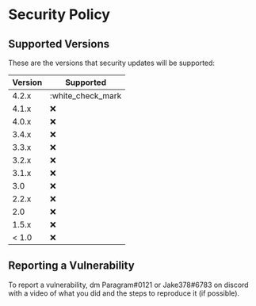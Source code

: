 # Security Policy

## Supported Versions

These are the versions that security updates will be supported:

| Version | Supported          |
| ------- | ------------------ |
| 4.2.x   | :white_check_mark  |
| 4.1.x   | :x:                |
| 4.0.x   | :x:                |
| 3.4.x   | :x:                |
| 3.3.x   | :x:                |
| 3.2.x   | :x:                |
| 3.1.x   | :x:                |
| 3.0     | :x:                |
| 2.2.x   | :x:                |
| 2.0     | :x:                |
| 1.5.x   | :x:                |
| < 1.0   | :x:                |

## Reporting a Vulnerability

To report a vulnerability, dm Paragram#0121 or Jake378#6783 on discord with a video of what you did and the steps to reproduce it (if possible).

